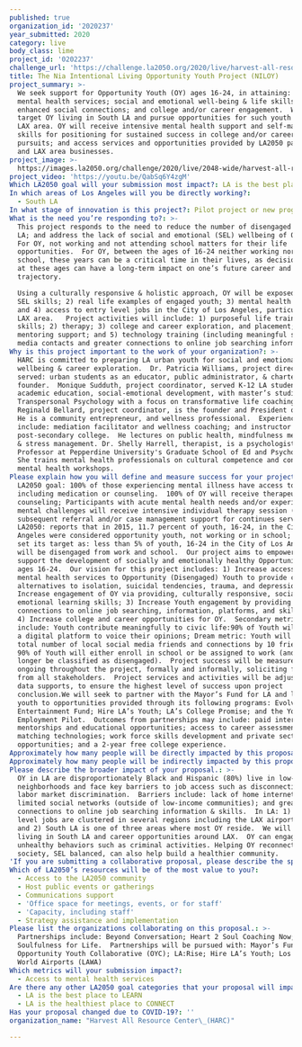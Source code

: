 ```yaml
---
published: true
organization_id: '2020237'
year_submitted: 2020
category: live
body_class: lime
project_id: '0202237'
challenge_url: 'https://challenge.la2050.org/2020/live/harvest-all-resource-center-harc/'
title: The Nia Intentional Living Opportunity Youth Project (NILOY)
project_summary: >-
  We seek support for Opportunity Youth (OY) ages 16-24, in attaining: access to
  mental health services; social and emotional well-being & life skills;
  enhanced social connections; and college and/or career engagement.  We will
  target OY living in South LA and pursue opportunities for such youth in the
  LAX area. OY will receive intensive mental health support and self-management
  skills for positioning for sustained success in college and/or career
  pursuits; and access services and opportunities provided by LA2050 partners
  and LAX area businesses.
project_image: >-
  https://images.la2050.org/challenge/2020/live/2048-wide/harvest-all-resource-center-harc.jpg
project_video: 'https://youtu.be/QabSq6Y4zgM'
Which LA2050 goal will your submission most impact?: LA is the best place to LIVE
In which areas of Los Angeles will you be directly working?:
  - South LA
In what stage of innovation is this project?: Pilot project or new program (testing or implementing a new idea)
What is the need you’re responding to?: >-
  This project responds to the need to reduce the number of disengaged youth in
  LA; and address the lack of social and emotional (SEL) wellbeing of OY in LA. 
  For OY, not working and not attending school matters for their life
  opportunities.  For OY, between the ages of 16-24 neither working nor in
  school, these years can be a critical time in their lives, as decisions made
  at these ages can have a long-term impact on one’s future career and life
  trajectory. 

  Using a culturally responsive & holistic approach, OY will be exposed to: 1)
  SEL skills; 2) real life examples of engaged youth; 3) mental health services;
  and 4) access to entry level jobs in the City of Los Angeles, particularly the
  LAX area.   Project activities will include: 1) purposeful life training
  skills; 2) therapy; 3) college and career exploration, and placement; 4)
  mentoring support; and 5) technology training (including meaningful social
  media contacts and greater connections to online job searching information).  
Why is this project important to the work of your organization?: >-
  HARC is committed to preparing LA urban youth for social and emotional
  wellbeing & career exploration.  Dr. Patricia Williams, project director
  served: urban students as an educator, public administrator, & charter school
  founder.  Monique Sudduth, project coordinator, served K-12 LA students in
  academic education, social-emotional development, with master’s studies in
  Transpersonal Psychology with a focus on transformative life coaching .
  Reginald Bellard, project coordinator, is the founder and President of HARC. 
  He is a community entrepreneur, and wellness professional.  Experiences
  include: mediation facilitator and wellness coaching; and instructor in
  post-secondary college.  He lectures on public health, mindfulness meditation,
  & stress management. Dr. Shelly Harrell, therapist, is a psychologist and Full
  Professor at Pepperdine University's Graduate School of Ed and Psychology. 
  She trains mental health professionals on cultural competence and conducts
  mental health workshops. 
Please explain how you will define and measure success for your project.: >-
  LA2050 goal: 100% of those experiencing mental illness have access to services
  including medication or counseling.  100% of OY will receive therapeutic group
  counseling; Participants with acute mental health needs and/or experiencing
  mental challenges will receive intensive individual therapy session (with
  subsequent referral and/or case management support for continues services). 
  LA2050: reports that in 2015, 11.7 percent of youth, 16-24, in the City of Los
  Angeles were considered opportunity youth, not working or in school; and has
  set its target as: less than 5% of youth, 16-24 in the City of Los Angeles
  will be disengaged from work and school.  Our project aims to empower and
  support the development of socially and emotionally healthy Opportunity Youth,
  ages 16-24.  Our vision for this project includes: 1) Increase access to
  mental health services to Opportunity (Disengaged) Youth to provide community
  alternatives to isolation, suicidal tendencies, trauma, and depression; 2)
  Increase engagement of OY via providing, culturally responsive, social and
  emotional learning skills; 3) Increase Youth engagement by providing greater
  connections to online job searching, information, platforms, and skills; and
  4) Increase college and career opportunities for OY.  Secondary metrics
  include: Youth contribute meaningfully to civic life:90% of Youth will utilize
  a digital platform to voice their opinions; Dream metric: Youth will increase
  total number of local social media friends and connections by 10 friends; and
  90% of Youth will either enroll in school or be assigned to work (and no
  longer be classified as disengaged).  Project success will be measured,
  ongoing throughout the project, formally and informally, soliciting feedback
  from all stakeholders.  Project services and activities will be adjusted, as
  data supports, to ensure the highest level of success upon project
  conclusion.We will seek to partner with the Mayor’s Fund for LA and link our
  youth to opportunities provided through its following programs: Evolve
  Entertainment Fund; Hire LA’s Youth; LA’s College Promise; and the Youth
  Employment Pilot.  Outcomes from partnerships may include: paid internships,
  mentorships and educational opportunities; access to career assessment and job
  matching technologies; work force skills development and private sector job
  opportunities; and a 2-year free college experience.
Approximately how many people will be directly impacted by this proposal?: '30'
Approximately how many people will be indirectly impacted by this proposal?: ''
Please describe the broader impact of your proposal.: >-
  OY in LA are disproportionately Black and Hispanic (80%) live in low-income
  neighborhoods and face key barriers to job access such as disconnections and
  labor market discrimination.  Barriers include: lack of home internet access;
  limited social networks (outside of low-income communities); and greater
  connections to online job searching information & skills.  In LA: 1) entry
  level jobs are clustered in several regions including the LAX airport area;
  and 2) South LA is one of three areas where most OY reside.  We will target OY
  living in South LA and career opportunities around LAX.  OY can engage in
  unhealthy behaviors such as criminal activities. Helping OY reconnect to
  society, SEL balanced, can also help build a healthier community.
'If you are submitting a collaborative proposal, please describe the specific role of partner organizations in the project.': ''
Which of LA2050’s resources will be of the most value to you?:
  - Access to the LA2050 community
  - Host public events or gatherings
  - Communications support
  - 'Office space for meetings, events, or for staff'
  - 'Capacity, including staff'
  - Strategy assistance and implementation
Please list the organizations collaborating on this proposal.: >-
  Partnerships include: Beyond Conversation; Heart 2 Soul Coaching Now; and
  Soulfulness for Life.  Partnerships will be pursued with: Mayor’s Fund for LA;
  Opportunity Youth Collaborative (OYC); LA:Rise; Hire LA’s Youth; Los Angeles
  World Airports (LAWA)
Which metrics will your submission impact?:
  - Access to mental health services
Are there any other LA2050 goal categories that your proposal will impact?:
  - LA is the best place to LEARN
  - LA is the healthiest place to CONNECT
Has your proposal changed due to COVID-19?: ''
organization_name: "Harvest All Resource Center\_(HARC)"

---
```

